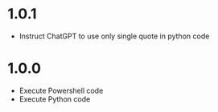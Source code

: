 # 1.0.1

- Instruct ChatGPT to use only single quote in python code

# 1.0.0

- Execute Powershell code
- Execute Python code
